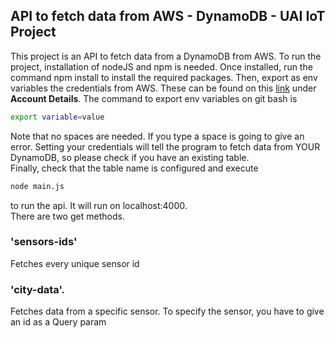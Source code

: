 ## API to fetch data from AWS - DynamoDB - UAI IoT Project

This project is an API to fetch data from a DynamoDB from AWS. To run the project, installation of nodeJS and npm is needed. Once installed, run the command
npm install
to install the required packages.
Then, export as env variables the credentials from AWS. These can be found on this [link](https://labs.vocareum.com/main/main.php?m=editor&nav=1&asnid=260536&stepid=260537) under **Account Details**. The command to export env variables on git bash is

```sh
export variable=value
```

Note that no spaces are needed. If you type a space is going to give an error. Setting your credentials will tell the program to fetch data from YOUR DynamoDB, so please check if you have an existing table.  
Finally, check that the table name is configured and execute

```sh
node main.js
```

to run the api. It will run on localhost:4000.  
There are two get methods.

### 'sensors-ids'

Fetches every unique sensor id

### 'city-data'.

Fetches data from a specific sensor. To specify the sensor, you have to give an id as a Query param
